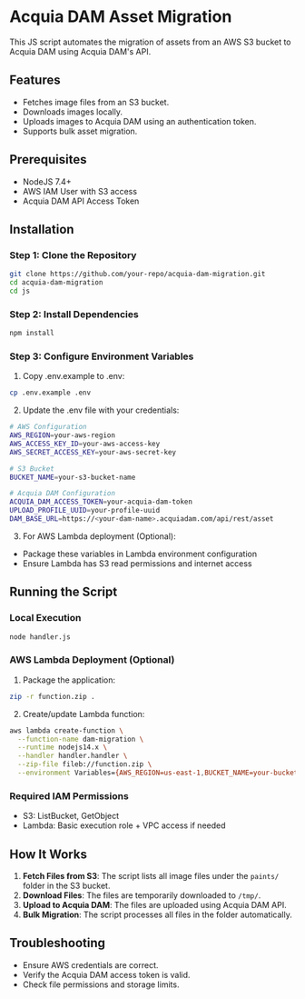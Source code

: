 # Acquia DAM Asset Migration

This JS script automates the migration of assets from an AWS S3 bucket to Acquia DAM using Acquia DAM's API.

## Features

- Fetches image files from an S3 bucket.
- Downloads images locally.
- Uploads images to Acquia DAM using an authentication token.
- Supports bulk asset migration.

## Prerequisites

- NodeJS 7.4+
- AWS IAM User with S3 access
- Acquia DAM API Access Token

## Installation

### Step 1: Clone the Repository

```sh
git clone https://github.com/your-repo/acquia-dam-migration.git
cd acquia-dam-migration
cd js
```

### Step 2: Install Dependencies

```sh
npm install
```

### Step 3: Configure Environment Variables

1. Copy .env.example to .env:
```sh
cp .env.example .env
```

2. Update the .env file with your credentials:

```sh
# AWS Configuration
AWS_REGION=your-aws-region
AWS_ACCESS_KEY_ID=your-aws-access-key
AWS_SECRET_ACCESS_KEY=your-aws-secret-key

# S3 Bucket
BUCKET_NAME=your-s3-bucket-name

# Acquia DAM Configuration
ACQUIA_DAM_ACCESS_TOKEN=your-acquia-dam-token
UPLOAD_PROFILE_UUID=your-profile-uuid
DAM_BASE_URL=https://<your-dam-name>.acquiadam.com/api/rest/asset
```

3. For AWS Lambda deployment (Optional):
- Package these variables in Lambda environment configuration
- Ensure Lambda has S3 read permissions and internet access

## Running the Script

### Local Execution
```sh
node handler.js
```

### AWS Lambda Deployment (Optional)
1. Package the application:
```sh
zip -r function.zip .
```

2. Create/update Lambda function:
```sh
aws lambda create-function \
  --function-name dam-migration \
  --runtime nodejs14.x \
  --handler handler.handler \
  --zip-file fileb://function.zip \
  --environment Variables={AWS_REGION=us-east-1,BUCKET_NAME=your-bucket,...}
```

### Required IAM Permissions
- S3: ListBucket, GetObject
- Lambda: Basic execution role + VPC access if needed

## How It Works

1. **Fetch Files from S3**: The script lists all image files under the `paints/` folder in the S3 bucket.
2. **Download Files**: The files are temporarily downloaded to `/tmp/`.
3. **Upload to Acquia DAM**: The files are uploaded using Acquia DAM API.
4. **Bulk Migration**: The script processes all files in the folder automatically.

## Troubleshooting

- Ensure AWS credentials are correct.
- Verify the Acquia DAM access token is valid.
- Check file permissions and storage limits.
